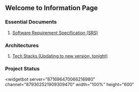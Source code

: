 ## Welcome to Information Page

### Essential Documents

1. [Software Requirement Specification (SRS)](https://docs.google.com/document/d/1amb-hPVu9sTVTXxCXIfUJk0HP3fs7OQ923jpJC_gG9s/edit?usp=sharing)

### Architectures
1. [Tech Stacks (Updating to new version, tonight)](https://drive.google.com/file/d/1oUBl2PuH4JaKukTwUN2zYccwzD0ZpFrC/view?usp=sharing)

### Project Status
<widgetbot
    server="871696470066216980"
    channel="879302521909309470"
    width="100%"
    height="600"
></widgetbot>
<script src="https://cdn.jsdelivr.net/npm/@widgetbot/html-embed"></script>

